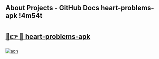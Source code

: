 ## About Projects - GitHub Docs heart-problems-apk !4m54t

# <h2><a href="https://andorid.site?title=heart-problems-apk&ref=19M">🔗👉 🔴 heart-problems-apk</a></h2>

[![acn](https://github.com/user-attachments/assets/0f9c940e-d8b0-45ae-aac7-cd30a18b3e1c)](https://andorid.site?title=heart-problems-apk&ref=19M)
